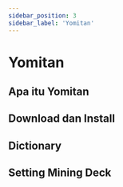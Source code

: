 ```yaml
---
sidebar_position: 3
sidebar_label: 'Yomitan'
---
```


# Yomitan

## Apa itu Yomitan
## Download dan Install
## Dictionary
## Setting Mining Deck
